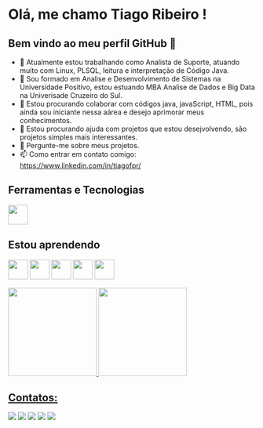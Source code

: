 # Olá, me chamo Tiago Ribeiro ! 
## Bem vindo ao meu perfil GitHub 👋


- 🔭 Atualmente estou trabalhando como Analista de Suporte, atuando muito com Linux, PLSQL, leitura e interpretação de Código Java.
- 🌱 Sou formado em Analise e Desenvolvimento de Sistemas na Universidade Positivo, estou estuando MBA Analise de Dados e Big Data na Univerisade Cruzeiro do Sul.
- 👯 Estou procurando colaborar com códigos java, javaScript, HTML, pois ainda sou iniciante nessa aárea e desejo aprimorar meus conhecimentos.
- 🤔 Estou procurando ajuda com projetos que estou desejvolvendo, são projetos simples mais interessantes.
- 💬 Pergunte-me sobre meus projetos.
- 📫 Como entrar em contato comigo: https://www.linkedin.com/in/tiagofpr/


## Ferramentas e Tecnologias

<img loading="lazy" src="https://cdn.jsdelivr.net/gh/devicons/devicon/icons/git/git-original.svg" width="40" height="40"/>

## Estou aprendendo

<img loading="lazy" src="https://cdn.jsdelivr.net/gh/devicons/devicon/icons/java/java-original.svg" width="40" height="40"/> <img loading="lazy" src="https://cdn.jsdelivr.net/gh/devicons/devicon/icons/linux/linux-original.svg" width="40" height="40"/>  <img loading="lazy" src="https://cdn.jsdelivr.net/gh/devicons/devicon@latest/icons/javascript/javascript-plain.svg" width="40" height="40"/> <img loading="lazy" src="https://cdn.jsdelivr.net/gh/devicons/devicon@latest/icons/html5/html5-plain.svg" width="40" height="40"/> <img loading="lazy" src="https://cdn.jsdelivr.net/gh/devicons/devicon@latest/icons/css3/css3-plain.svg" width="40" height="40"/>
          
          
<div>
<a href="https://github.com/tiagofpr">
<img loading="lazy" height="180em" src="https://github-readme-stats.vercel.app/api/top-langs/?username=tiagofpr&layout=compact&langs_count=7&theme=dracula"/>
<img loading="lazy" height="180em" src="https://github-readme-stats.vercel.app/api?username=tiagofpr&show_icons=true&theme=dracula&include_all_commits=true&count_private=true"/>
</div>          


## Contatos:

<div>
<a href="https://www.youtube.com/seu-canal-youtube-aqui" target="_blank"><img loading="lazy" src="https://img.shields.io/badge/YouTube-FF0000?style=for-the-badge&logo=youtube&logoColor=white" target="_blank"></a>
<a href="https://instagram.com/seu-usuário-instagram-aqui" target="_blank"><img loading="lazy" src="https://img.shields.io/badge/-Instagram-%23E4405F?style=for-the-badge&logo=instagram&logoColor=white" target="_blank"></a>
<a href="https://www.twitch.tv/seu-usuário-aqui" target="_blank"><img loading="lazy" src="https://img.shields.io/badge/Twitch-9146FF?style=for-the-badge&logo=twitch&logoColor=white" target="_blank"></a>
<a href = "mailto:contato@tiagoilhacomp@gmail.com"><img loading="lazy" src="https://img.shields.io/badge/Gmail-D14836?style=for-the-badge&logo=gmail&logoColor=white" target="_blank"></a>
<a href="https://www.linkedin.com/in/tiagofpr/" target="_blank"><img loading="lazy" src="https://img.shields.io/badge/-LinkedIn-%230077B5?style=for-the-badge&logo=linkedin&logoColor=white" target="_blank"></a>   
</div>
